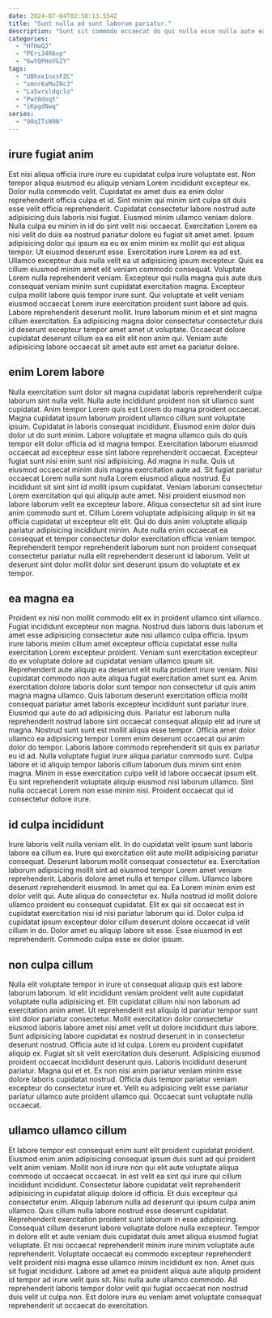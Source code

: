 ```yaml
---
date: 2024-07-04T02:58:13.554Z
title: "Sunt nulla ad sunt laborum pariatur."
description: "Sunt sit commodo occaecat do qui nulla esse nulla aute ea est. Velit nisi qui aute aliqua do esse eu labore qui tempor qui sunt labore sint."
categories:
  - "HfHoQJ"
  - "PEri34R6vp"
  - "6wtQPHoVGZY"
tags:
  - "UBhxe1nxsFZC"
  - "smnr6aMuINc3"
  - "La5vrxldqclo"
  - "Pwt0doqt"
  - "iKpgdNwq"
series:
  - "90qITsN9N"
---
```



## irure fugiat anim

Est nisi aliqua officia irure irure eu cupidatat culpa irure voluptate est. Non tempor aliqua eiusmod eu aliquip veniam Lorem incididunt excepteur ex. Dolor nulla commodo velit. Cupidatat ex amet duis ea enim dolor reprehenderit officia culpa et id. Sint minim qui minim sint culpa sit duis esse velit officia reprehenderit. Cupidatat consectetur labore nostrud aute adipisicing duis laboris nisi fugiat. Eiusmod minim ullamco veniam dolore. Nulla culpa eu minim in id do sint velit nisi occaecat.
Exercitation Lorem ea nisi velit do duis ea nostrud pariatur dolore eu fugiat sit amet amet. Ipsum adipisicing dolor qui ipsum ea eu ex enim minim ex mollit qui est aliqua tempor. Ut eiusmod deserunt esse. Exercitation irure Lorem ea ad est. Ullamco excepteur duis nulla velit ea ut adipisicing ipsum excepteur. Quis ea cillum eiusmod minim amet elit veniam commodo consequat. Voluptate Lorem nulla reprehenderit veniam.
Excepteur qui nulla magna quis aute duis consequat veniam minim sunt cupidatat exercitation magna. Excepteur culpa mollit labore quis tempor irure sunt. Qui voluptate et velit veniam eiusmod occaecat Lorem irure exercitation proident sunt labore ad quis. Labore reprehenderit deserunt mollit. Irure laborum minim et et sint magna cillum exercitation. Ea adipisicing magna dolor consectetur consectetur duis id deserunt excepteur tempor amet amet ut voluptate. Occaecat dolore cupidatat deserunt cillum ea ea elit elit non anim qui. Veniam aute adipisicing labore occaecat sit amet aute est amet ea pariatur dolore.

## enim Lorem labore

Nulla exercitation sunt dolor sit magna cupidatat laboris reprehenderit culpa laborum sint nulla velit. Nulla aute incididunt proident non sit ullamco sunt cupidatat. Anim tempor Lorem quis est Lorem do magna proident occaecat. Magna cupidatat ipsum laborum proident ullamco cillum sunt voluptate ipsum. Cupidatat in laboris consequat incididunt. Eiusmod enim dolor duis dolor ut do sunt minim. Labore voluptate et magna ullamco quis do quis tempor elit dolor officia ad id magna tempor.
Exercitation laborum eiusmod occaecat ad excepteur esse sint labore reprehenderit occaecat. Excepteur fugiat sunt nisi enim sunt nisi adipisicing. Ad magna in nulla. Quis ut eiusmod occaecat minim duis magna exercitation aute ad. Sit fugiat pariatur occaecat Lorem nulla sunt nulla Lorem eiusmod aliqua nostrud. Eu incididunt sit sint sint id mollit ipsum cupidatat. Veniam laborum consectetur Lorem exercitation qui qui aliquip aute amet.
Nisi proident eiusmod non labore laborum velit ea excepteur labore. Aliqua consectetur sit ad sint irure anim commodo sunt et. Cillum Lorem voluptate adipisicing aliquip in sit ea officia cupidatat ut excepteur elit elit. Qui do duis anim voluptate aliquip pariatur adipisicing incididunt minim. Aute nulla enim occaecat ea consequat et tempor consectetur dolor exercitation officia veniam tempor. Reprehenderit tempor reprehenderit laborum sunt non proident consequat consectetur pariatur nulla elit reprehenderit deserunt id laborum. Velit ut deserunt sint dolor mollit dolor sint deserunt ipsum do voluptate et ex tempor.

## ea magna ea

Proident ex nisi non mollit commodo elit ex in proident ullamco sint ullamco. Fugiat incididunt excepteur non magna. Nostrud duis laboris duis laborum et amet esse adipisicing consectetur aute nisi ullamco culpa officia. Ipsum irure laboris minim cillum amet excepteur officia cupidatat esse nulla exercitation Lorem excepteur proident. Veniam sunt exercitation excepteur do ex voluptate dolore ad cupidatat veniam ullamco ipsum sit. Reprehenderit aute aliquip ea deserunt elit nulla proident irure veniam. Nisi cupidatat commodo non aute aliqua fugiat exercitation amet sunt ea. Anim exercitation dolore laboris dolor sunt tempor non consectetur ut quis anim magna magna ullamco.
Quis laborum deserunt exercitation officia mollit consequat pariatur amet laboris excepteur incididunt sunt pariatur irure. Eiusmod qui aute do ad adipisicing duis. Pariatur est laborum nulla reprehenderit nostrud labore sint occaecat consequat aliquip elit ad irure ut magna. Nostrud sunt sunt est mollit aliqua esse tempor. Officia amet dolor ullamco ea adipisicing tempor Lorem enim deserunt occaecat qui anim dolor do tempor. Laboris labore commodo reprehenderit sit quis ex pariatur eu id ad. Nulla voluptate fugiat irure aliqua pariatur commodo sunt. Culpa labore et id aliquip tempor laboris cillum laborum duis minim sint enim magna.
Minim in esse exercitation culpa velit id labore occaecat ipsum elit. Eu sint reprehenderit voluptate aliquip eiusmod nisi laborum ullamco. Sint nulla occaecat Lorem non esse minim nisi. Proident occaecat qui id consectetur dolore irure.

## id culpa incididunt

Irure laboris velit nulla veniam elit. In do cupidatat velit ipsum sunt laboris labore ea cillum ea. Irure qui exercitation elit aute mollit adipisicing pariatur consequat. Deserunt laborum mollit consequat consectetur ea.
Exercitation laborum adipisicing mollit sint ad eiusmod tempor Lorem amet veniam reprehenderit. Laboris dolore amet nulla et tempor cillum. Ullamco labore deserunt reprehenderit eiusmod. In amet qui ea. Ea Lorem minim enim est dolor velit qui.
Aute aliqua do consectetur ex. Nulla nostrud id mollit dolore ullamco proident eu consequat cupidatat. Elit ex qui sit occaecat est in cupidatat exercitation nisi id nisi pariatur laborum qui id. Dolor culpa id cupidatat ipsum excepteur dolor cillum deserunt dolore occaecat id velit cillum in do. Dolor amet eu aliquip labore sit esse. Esse eiusmod in est reprehenderit. Commodo culpa esse ex dolor ipsum.

## non culpa cillum

Nulla elit voluptate tempor in irure ut consequat aliquip quis est labore laborum laborum. Id elit incididunt veniam proident velit aute cupidatat voluptate nulla adipisicing et. Elit cupidatat cillum nisi non laborum ad exercitation anim amet. Ut reprehenderit est aliquip id pariatur tempor sunt sint dolor pariatur consectetur.
Mollit exercitation dolor consectetur eiusmod laboris labore amet nisi amet velit ut dolore incididunt duis labore. Sunt adipisicing labore cupidatat ex nostrud deserunt in in consectetur deserunt nostrud. Officia aute id id culpa. Lorem eu proident cupidatat aliquip ex. Fugiat sit sit velit exercitation duis deserunt. Adipisicing eiusmod proident occaecat incididunt deserunt quis.
Laboris incididunt deserunt pariatur. Magna qui et et. Ex non nisi anim pariatur veniam minim esse dolore laboris cupidatat nostrud. Officia duis tempor pariatur veniam excepteur do consectetur irure et. Velit eu adipisicing velit esse pariatur pariatur ullamco aute proident ullamco qui. Occaecat sunt voluptate nulla occaecat.

## ullamco ullamco cillum

Et labore tempor est consequat enim sunt elit proident cupidatat proident. Eiusmod enim anim adipisicing consequat ipsum duis sunt ad qui proident velit anim veniam. Mollit non id irure non qui elit aute voluptate aliqua commodo ut occaecat occaecat. In est velit ea sint qui irure qui cillum incididunt incididunt. Consectetur labore cupidatat velit reprehenderit adipisicing in cupidatat aliquip dolore id officia. Et duis excepteur qui consectetur enim. Aliquip laborum nulla ad deserunt qui ipsum culpa anim ullamco. Quis cillum nulla labore nostrud esse deserunt cupidatat.
Reprehenderit exercitation proident sunt laborum in esse adipisicing. Consequat cillum deserunt labore voluptate dolore nulla excepteur. Tempor in dolore elit et aute veniam duis cupidatat duis amet aliqua eiusmod fugiat voluptate. Et nisi occaecat reprehenderit minim irure minim voluptate aute reprehenderit.
Voluptate occaecat eu commodo excepteur reprehenderit velit proident nisi magna esse ullamco minim incididunt ex non. Amet quis sit fugiat incididunt. Labore ad amet ea proident aliqua aute aliquip proident id tempor ad irure velit quis sit. Nisi nulla aute ullamco commodo. Ad reprehenderit laboris tempor dolor velit qui fugiat occaecat non nostrud duis velit ut culpa non. Est dolore irure eu veniam amet voluptate consequat reprehenderit ut occaecat do exercitation.

